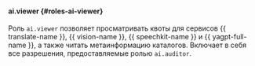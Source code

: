 #### ai.viewer {#roles-ai-viewer}

Роль `ai.viewer` позволяет просматривать квоты для сервисов {{ translate-name }}, {{ vision-name }}, {{ speechkit-name }} и {{ yagpt-full-name }}, а также читать метаинформацию каталогов. Включает в себя все разрешения, предоставляемые ролью `ai.auditor`.